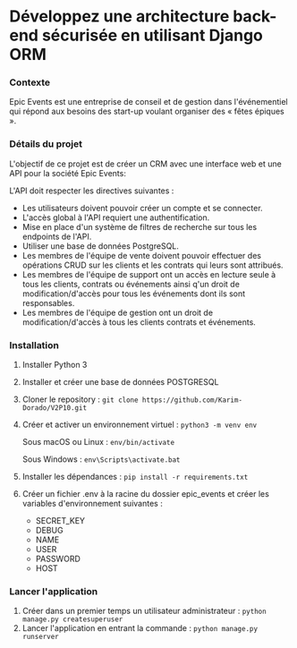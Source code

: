 # Développez une architecture back-end sécurisée en utilisant Django ORM

### Contexte
Epic Events est une entreprise de conseil et de gestion dans l'événementiel qui répond aux besoins des start-up voulant organiser des « fêtes épiques ».

### Détails du projet
L'objectif de ce projet est de créer un CRM avec une interface web et une API pour la société Epic Events:

L'API doit respecter les directives suivantes :
- Les utilisateurs doivent pouvoir créer un compte et se connecter.
- L'accès global à l'API requiert une authentification.
- Mise en place d'un système de filtres de recherche sur tous les endpoints de l'API.
- Utiliser une base de données PostgreSQL.
- Les membres de l'équipe de vente doivent pouvoir effectuer des opérations CRUD sur les clients et les contrats qui leurs sont attribués.
- Les membres de l'équipe de support ont un accès en lecture seule à tous les clients, contrats ou événements ainsi q'un droit de modification/d'accès pour tous les événements dont ils sont responsables.
- Les membres de l'équipe de gestion ont un droit de modification/d'accès à tous les clients contrats et événements.

### Installation
1. Installer Python 3
2. Installer et créer une base de données POSTGRESQL
3. Cloner le repository :
   ``` git clone https://github.com/Karim-Dorado/V2P10.git ```
4. Créer et activer un environnement virtuel :
   ```python3 -m venv env```
   
   Sous macOS ou Linux :
   ```env/bin/activate```
   
   Sous Windows :
   ```env\Scripts\activate.bat```
5. Installer les dépendances :
   ```pip install -r requirements.txt```
6. Créer un fichier .env à la racine du dossier epic_events et créer les variables d'environnement suivantes :
   - SECRET_KEY
   - DEBUG
   - NAME
   - USER
   - PASSWORD
   - HOST

### Lancer l'application
1. Créer dans un premier temps un utilisateur administrateur :
   ```python manage.py createsuperuser```
2. Lancer l'application en entrant la commande :
   ```python manage.py runserver```

